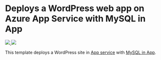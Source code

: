 # Deploys a WordPress web app on Azure App Service with MySQL in App 
<a href="https://portal.azure.com/#create/Microsoft.Template/uri/https%3A%2F%2Fraw.githubusercontent.com%2FAzure%2Fazure-quickstart-templates%2Fmaster%2Fwordpress-app-service-mysql-inapp%2Fazuredeploy.json" target="_blank">
  <img src="http://azuredeploy.net/deploybutton.png"/>
</a>
<a href="https://portal.azure.us/#create/Microsoft.Template/uri/https%3A%2F%2Fraw.githubusercontent.com%2FAzure%2Fazure-quickstart-templates%2Fmaster%2Fwordpress-app-service-mysql-inapp%2Fazuredeploy.json" target="_blank">
  <img src="http://azuredeploy.net/AzureGov.png"/>
</a>

This template deploys a WordPress site in [App service](https://docs.microsoft.com/azure/app-service/) with [MySQL in App](https://blogs.msdn.microsoft.com/appserviceteam/2017/03/06/announcing-general-availability-for-mysql-in-app/).



